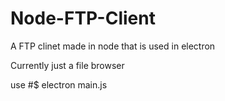 # Node-FTP-Client
A FTP clinet made in node that is used in electron

Currently just a file browser


use #$ electron main.js
